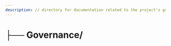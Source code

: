 ```yaml
---
description: // directory for documentation related to the project's governance
---
```


# ├── Governance/


